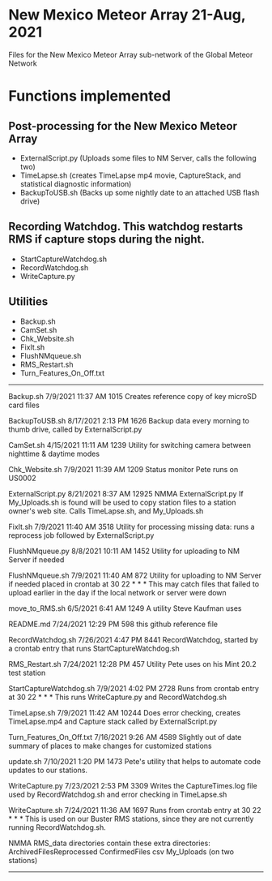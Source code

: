 # New Mexico Meteor Array 21-Aug, 2021
Files for the New Mexico Meteor Array sub-network of the Global Meteor Network

# Functions implemented
## Post-processing for the New Mexico Meteor Array
- ExternalScript.py (Uploads some files to NM Server, calls the following two)
- TimeLapse.sh (creates TimeLapse mp4 movie, CaptureStack, and statistical diagnostic information)
- BackupToUSB.sh (Backs up some nightly date to an attached USB flash drive)

## Recording Watchdog. This watchdog restarts RMS if capture stops during the night.
- StartCaptureWatchdog.sh
- RecordWatchdog.sh
- WriteCapture.py

## Utilities
- Backup.sh
- CamSet.sh
- Chk_Website.sh
- FixIt.sh
- FlushNMqueue.sh
- RMS_Restart.sh
- Turn_Features_On_Off.txt
_____

Backup.sh	 	7/9/2021 11:37 AM  1015
	Creates reference copy of key microSD card files

BackupToUSB.sh		 8/17/2021  2:13 PM  1626
	Backup data every morning to thumb drive, called by ExternalScript.py

CamSet.sh	 	4/15/2021 11:11 AM  1239
	Utility for switching camera between nighttime & daytime modes

Chk_Website.sh	 	7/9/2021 11:39 AM  1209
	Status monitor Pete runs on US0002

ExternalScript.py	 8/21/2021  8:37 AM  12925
	NMMA ExternalScript.py
	If My_Uploads.sh is found will be used to copy station files 
	to a station owner's web site. Calls TimeLapse.sh, and My_Uploads.sh

FixIt.sh		 7/9/2021 11:40 AM  3518
	Utility for processing missing data: runs a reprocess job followed by
	ExternalScript.py

FlushNMqueue.py		 8/8/2021 10:11 AM  1452
	Utility for uploading to NM Server if needed

FlushNMqueue.sh		 7/9/2021 11:40 AM   872
	Utility for uploading to NM Server if needed
	placed in crontab at 30 22 * * *
	This may catch files that failed to upload earlier in the day 
	if the local network or server were down

move_to_RMS.sh	 	6/5/2021  6:41 AM  1249
	A utility Steve Kaufman uses

README.md	 	7/24/2021 12:29 PM   598
	this github reference file

RecordWatchdog.sh	 7/26/2021  4:47 PM  8441
	RecordWatchdog, started by a crontab entry that
	runs StartCaptureWatchdog.sh

RMS_Restart.sh		 7/24/2021 12:28 PM   457
	Utility Pete uses on his Mint 20.2 test station

StartCaptureWatchdog.sh	 7/9/2021  4:02 PM  2728
	Runs from crontab entry at 30 22 * * *
	This runs WriteCapture.py and RecordWatchdog.sh

TimeLapse.sh		 7/9/2021 11:42 AM  10244
	Does error checking, creates TimeLapse.mp4 and Capture stack
	called by ExternalScript.py

Turn_Features_On_Off.txt 7/16/2021  9:26 AM  4589
	Slightly out of date summary of places to make changes for
	customized stations

update.sh		 7/10/2021  1:20 PM  1473
	Pete's utility that helps to automate code updates to our stations.

WriteCapture.py		 7/23/2021  2:53 PM  3309
	Writes the CaptureTimes.log file used by RecordWatchdog.sh
	and error checking in TimeLapse.sh

WriteCapture.sh		 7/24/2021 11:36 AM  1697
	Runs from crontab entry at 30 22 * * *
	This is used on our Buster RMS stations, since they are not
	currently running RecordWatchdog.sh.

NMMA RMS_data directories contain these extra directories:
ArchivedFilesReprocessed
ConfirmedFiles
csv
My_Uploads  (on two stations)
_______________
